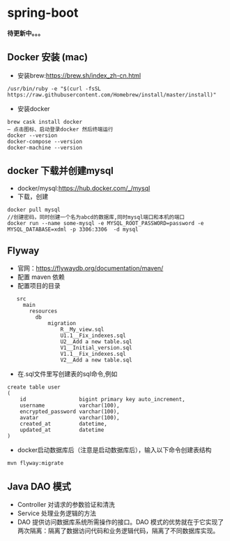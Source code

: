 # spring-boot

**待更新中。。。**

## Docker 安装 (mac)
- 安装brew:https://brew.sh/index_zh-cn.html

```
/usr/bin/ruby -e "$(curl -fsSL https://raw.githubusercontent.com/Homebrew/install/master/install)"
```
- 安装docker

```
brew cask install docker
— 点击图标、启动登录docker 然后终端运行
docker --version
docker-compose --version
docker-machine --version
```

## docker 下载并创建mysql
- docker/mysql:https://hub.docker.com/_/mysql
- 下载，创建

```
docker pull mysql
//创建密码，同时创建一个名为abcd的数据库,同时mysql端口和本机的端口
docker run --name some-mysql -e MYSQL_ROOT_PASSWORD=password -e MYSQL_DATABASE=xdml -p 3306:3306  -d mysql

```

## Flyway
- 官网：https://flywaydb.org/documentation/maven/
- 配置 maven 依赖
- 配置项目的目录

```
   src
     main
       resources
         db
             migration                 
                 R__My_view.sql
                 U1.1__Fix_indexes.sql
                 U2__Add a new table.sql
                 V1__Initial_version.sql
                 V1.1__Fix_indexes.sql
                 V2__Add a new table.sql
```

- 在.sql文件里写创建表的sql命令,例如

```
create table user
(
    id                 bigint primary key auto_increment,
    username           varchar(100),
    encrypted_password varchar(100),
    avatar             varchar(100),
    created_at         datetime,
    updated_at         datetime
)
```

- docker启动数据库后（注意是启动数据库后），输入以下命令创建表结构

```
mvn flyway:migrate
```

## Java DAO 模式 
- Controller 对请求的参数验证和清洗
- Service 处理业务逻辑的方法
- DAO  提供访问数据库系统所需操作的接口。DAO 模式的优势就在于它实现了两次隔离：隔离了数据访问代码和业务逻辑代码，隔离了不同数据库实现。

